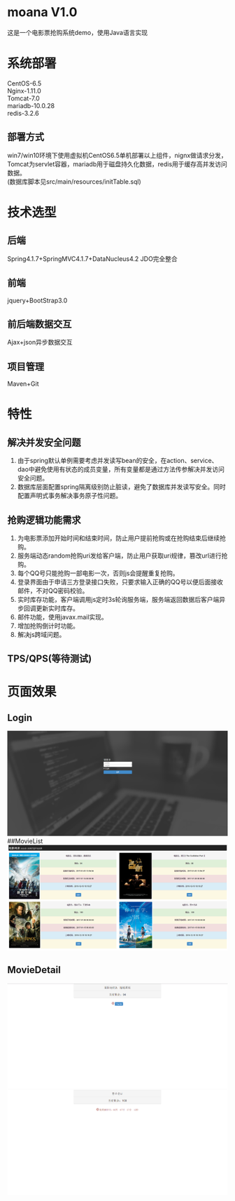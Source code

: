 moana V1.0
====  
这是一个电影票抢购系统demo，使用Java语言实现<br>
# 系统部署
CentOS-6.5<br>
Nginx-1.11.0<br> 
Tomcat-7.0<br>
mariadb-10.0.28<br>
redis-3.2.6<br>
## 部署方式
win7/win10环境下使用虚拟机CentOS6.5单机部署以上组件，nignx做请求分发，Tomcat为servlet容器，mariadb用于磁盘持久化数据，redis用于缓存高并发访问数据。<br>
(数据库脚本见src/main/resources/initTable.sql)
# 技术选型
## 后端
Spring4.1.7+SpringMVC4.1.7+DataNucleus4.2 JDO完全整合
## 前端
jquery+BootStrap3.0
## 前后端数据交互
Ajax+json异步数据交互
## 项目管理
Maven+Git
# 特性
## 解决并发安全问题
1. 由于spring默认单例需要考虑并发读写bean的安全，在action、service、dao中避免使用有状态的成员变量，所有变量都是通过方法传参解决并发访问安全问题。<br>
2. 数据库层面配置spring隔离级别防止脏读，避免了数据库并发读写安全。同时配置声明式事务解决事务原子性问题。
## 抢购逻辑功能需求
1. 为电影票添加开始时间和结束时间，防止用户提前抢购或在抢购结束后继续抢购。<br>
2. 服务端动态random抢购uri发给客户端，防止用户获取uri规律，篡改url进行抢购。<br>
3. 每个QQ号只能抢购一部电影一次，否则js会提醒重复抢购。
4. 登录界面由于申请三方登录接口失败，只要求输入正确的QQ号以便后面接收邮件，不对QQ密码校验。<br>
5. 实时库存功能，客户端调用js定时3s轮询服务端，服务端返回数据后客户端异步回调更新实时库存。<br>
6. 邮件功能，使用javax.mail实现。<br>
7. 增加抢购倒计时功能。<br>
8. 解决js跨域问题。<br>
## TPS/QPS(等待测试)
# 页面效果
## Login
![image](https://github.com/youHappyOK/moana/raw/master/screenshots/login.png)<br>
##MovieList
![image](https://github.com/youHappyOK/moana/raw/master/screenshots/movielist.png)<br>
## MovieDetail
![image](https://github.com/youHappyOK/moana/raw/master/screenshots/detail_1.png)<br>
![image](https://github.com/youHappyOK/moana/raw/master/screenshots/detail_2.png)<br>
